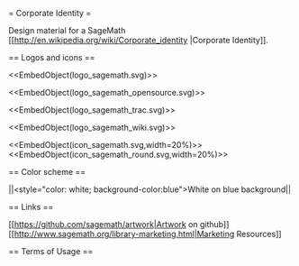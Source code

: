 = Corporate Identity =

Design material for a SageMath [[http://en.wikipedia.org/wiki/Corporate_identity |Corporate Identity]].

== Logos and icons ==

<<EmbedObject(logo_sagemath.svg)>>

<<EmbedObject(logo_sagemath_opensource.svg)>>

<<EmbedObject(logo_sagemath_trac.svg)>>

<<EmbedObject(logo_sagemath_wiki.svg)>>

<<EmbedObject(icon_sagemath.svg,width=20%)>><<EmbedObject(icon_sagemath_round.svg,width=20%)>>

== Color scheme ==

||<style="color: white; background-color:blue">White on blue background||

== Links ==

[[https://github.com/sagemath/artwork|Artwork on github]]
[[http://www.sagemath.org/library-marketing.html|Marketing Resources]]

== Terms of Usage ==
